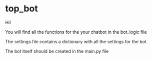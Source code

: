 # top_bot
Hi!

You will find all the functions for the your chatbot in the bot_logic file

The settings file contains a dictionary with all the settings for the bot

The bot itself should be created in the main.py file
